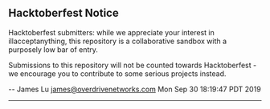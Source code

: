 
## Hacktoberfest Notice

Hacktoberfest submitters: while we appreciate your interest in illacceptanything, this repository is a collaborative sandbox with a purposely low bar of entry.

Submissions to this repository will not be counted towards Hacktoberfest - we encourage you to contribute to some serious projects instead.

-- James Lu <james@overdrivenetworks.com> Mon Sep 30 18:19:47 PDT 2019

----
